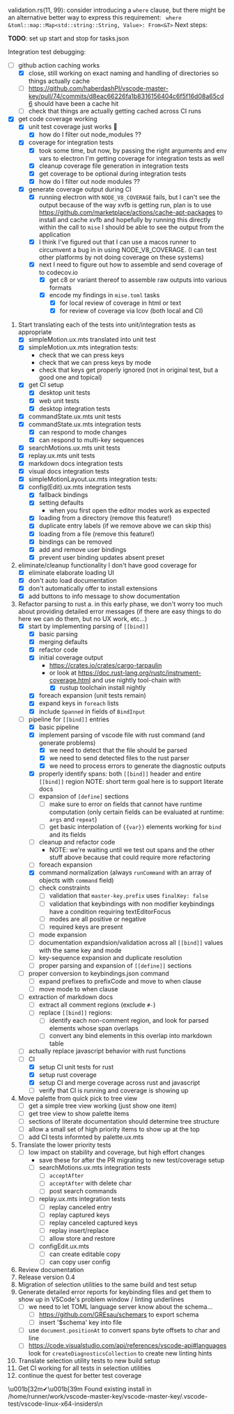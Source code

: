 validation.rs(11, 99): consider introducing a `where` clause, but there might be an alternative better way to express this requirement: ` where &toml::map::Map<std::string::String, Value>: From<&T>`
Next steps:

**TODO**: set up start and stop for tasks.json

Integration test debugging:
- [ ] github action caching works
    - [x] close, still working on exact naming and handling of directories so things actually cache
    - [ ] https://github.com/haberdashPI/vscode-master-key/pull/74/commits/d8eac66226fa1b8316156404c6f5f16d08a65cd6 should have been a cache hit
    - [ ] check that things are actually getting cached across CI runs
- [x] get code coverage working
    - [x] unit test coverage just works 🚀
        - [x] how do I filter out node_modules ??
    - [x] coverage for integration tests
        - [x] took some time, but now, by passing the right arguments and env vars to electron I'm getting coverage for integration tests as well
        - [x] cleanup coverage file generation in integration tests
        - [x] get coverage to be optional during integration tests
        - [x] how do I filter out node modules ??
    - [x] generate coverage output during CI
        - [x] running electron with `NODE_V8_COVERAGE` fails, but I can't
              see the output because of the way xvfb is getting run,
              plan is to use https://github.com/marketplace/actions/cache-apt-packages
              to install and cache xvfb and hopefully by running this
              directly within the call to `mise` I should be able to
              see the output from the application
        - [x] I think I've figured out that I can use a macos runner to circumvent a bug in
              in using NODE_V8_COVERAGE. (I can test other platforms by not doing coverage on these systems)
        - [x] next I need to figure out how to assemble and send coverage of to codecov.io
            - [x] get c8 or variant thereof to assemble raw outputs into various formats
            - [x] encode my findings in `mise.toml` tasks
                - [x] for local review of coverage in html or text
                - [x] for review of coverage via lcov (both local and CI)

1. Start translating each of the tests into unit/integration tests as appropriate
    - [x] simpleMotion.ux.mts translated into unit test
    - [x] simpleMotion.ux.mts integration tests:
        - check that we can press keys
        - check that we can press keys by mode
        - check that keys get properly ignored (not in original test, but a good one and topical)
    - [x] get CI setup
        - [x] desktop unit tests
        - [x] web unit tests
        - [x] desktop integration tests
    - [x] commandState.ux.mts unit tests
    - [x] commandState.ux.mts integration tests
        - [x] can respond to mode changes
        - [x] can respond to multi-key sequences
    - [x] searchMotions.ux.mts unit tests
    - [x] replay.ux.mts unit tests
    - [x] markdown docs integration tests
    - [x] visual docs integration tests
    - [x] simpleMotionLayout.ux.mts integration tests:
    - [X] config(Edit).ux.mts integration tests
        - [X] fallback bindings
        - [X] setting defaults
            - when you first open the editor modes work as expected
        - [X] loading from a directory (remove this feature!)
        - [X] duplicate entry labels (if we remove above we can skip this)
        - [X] loading from a file (remove this feature!)
        - [X] bindings can be removed
        - [X] add and remove user bindings
        - [X] prevent user binding updates absent preset
2. eliminate/cleanup functionality I don't have good coverage for
    - [X] eliminate elaborate loading UI
    - [X] don't auto load documentation
    - [X] don't automatically offer to install extensions
    - [X] add buttons to info message to show documentation
3. Refactor parsing to rust
    a. in this early phase, we don't worry too much about providing detailed error messages
       (if there are easy things to do here we can do them, but no UX work, etc...)
    - [x] start by implementing parsing of `[[bind]]`
        - [X] basic parsing
        - [X] merging defaults
        - [X] refactor code
        - [X] initial coverage output
            - https://crates.io/crates/cargo-tarpaulin
            - or look at https://doc.rust-lang.org/rustc/instrument-coverage.html and use
            nightly tool-chain with
                - [X] rustup toolchain install nightly
        - [X] foreach expansion (unit tests remain)
        - [X] expand keys in `foreach` lists
        - [x] include `Spanned` in fields of `BindInput`
    - [ ] pipeline for `[[bind]]` entries
        - [X] basic pipeline
        - [X] implement parsing of vscode file with rust command (and generate problems)
            - [X] we need to detect that the file should be parsed
            - [X] we need to send detected files to the rust parser
            - [X] we need to process errors to generate the diagnostic outputs
        - [X] properly identify spans: both `[[bind]]` header and entire `[[bind]]` region
              NOTE: short term goal here is to support literate docs
        - [ ] expansion of `[define]` sections
            - [ ] make sure to error on fields that cannot have runtime computation
              (only certain fields can be evaluated at runtime: `args` and `repeat`)
            - [ ] get basic interpolation of `{{var}}` elements working for `bind` and its fields
        - [ ] cleanup and refactor code
            - NOTE: we're waiting until we test out spans and the other stuff above because that could require more refactoring
        - [ ] foreach expansion
        - [X] command normalization (always `runCommand` with an array of objects with `command` field)
        - [ ] check constraints
            - [ ] validation that `master-key.prefix` uses `finalKey: false`
            - [ ] validation that keybindings with non modifier keybindings
              have a condition requiring textEditorFocus
            - [ ] modes are all positive or negative
            - [ ] required keys are present
        - [ ] mode expansion
        - [ ] documentation expandsion/validation across all `[[bind]]` values
              with the same key and mode
        - [ ] key-sequence expansion and duplicate resolution
        - [ ] proper parsing and expansion of `[[define]]` sections
    - [ ] proper conversion to keybindings.json command
        - [ ] expand prefixes to prefixCode and move to when clause
        - [ ] move mode to when clause
    - [ ] extraction of markdown docs
        - [ ] extract all comment regions (exclude `#-`)
        - [ ] replace `[[bind]]` regions:
            - [ ] identify each non-comment region, and look for parsed elements
                  whose span overlaps
            - [ ] convert any bind elements in this overlap into markdown table
    - [ ] actually replace javascript behavior with rust functions
    - [ ] CI
        - [x] setup CI unit tests for rust
        - [x] setup rust coverage
        - [x] setup CI and merge coverage across rust and javascript
        - [ ] verify that CI is running and coverage is showing up

4. Move palette from quick pick to tree view
    - [ ] get a simple tree view working (just show one item)
    - [ ] get tree view to show palette items
    - [ ] sections of literate documentation should determine tree structure
    - [ ] allow a small set of high priority items to show up at the top
    - [ ] add CI tests informted by palette.ux.mts
5. Translate the lower priority tests
    - [ ] low impact on stability and coverage, but high effort changes
        - save these for after the PR migrating to new test/coverage setup
        - [ ] searchMotions.ux.mts integration tests
            - [ ] `acceptAfter`
            - [ ] `acceptAfter` with delete char
            - [ ] post search commands
        - [ ] replay.ux.mts integration tests
            - [ ] replay canceled entry
            - [ ] replay captured keys
            - [ ] replay canceled captured keys
            - [ ] replay insert/replace
            - [ ] allow store and restore
        - [ ] configEdit.ux.mts
            - [ ] can create editable copy
            - [ ] can copy user config
6. Review documentation
7. Release version 0.4
8. Migration of selection utilities to the same build and test setup
9. Generate detailed error reports for keybinding files and get them to show
   up in VSCode's problem window / linting underlines
    - [ ] we need to let TOML language server know about the schema...
        - [ ] https://github.com/GREsau/schemars to export schema
        - [ ] insert '$schema' key into file
    - [ ] use `document.positionAt` to convert spans byte offsets to char and line
    - [ ] https://code.visualstudio.com/api/references/vscode-api#languages
        look for `createDiagnosticsCollection` to create new linting hints
10. Translate selection utility tests to new build setup
11. Get CI working for all tests in selection utilities
12. continue the quest for better test coverage

\u001b[32m✔\u001b[39m Found existing install in /home/runner/work/vscode-master-key/vscode-master-key/.vscode-test/vscode-linux-x64-insiders\n
